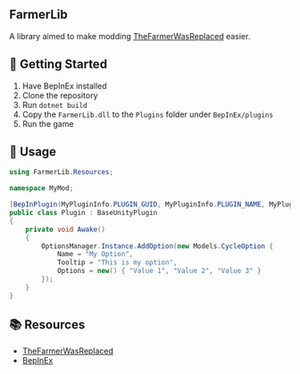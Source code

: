 ﻿## FarmerLib

A library aimed to make modding [TheFarmerWasReplaced](https://store.steampowered.com/app/2060160/The_Farmer_Was_Replaced) easier.

## 🚀 Getting Started
1. Have BepInEx installed
2. Clone the repository
3. Run `dotnet build`
4. Copy the `FarmerLib.dll` to the `Plugins` folder under `BepInEx/plugins`
5. Run the game

## 📝 Usage
```csharp
using FarmerLib.Resources;

namespace MyMod;

[BepInPlugin(MyPluginInfo.PLUGIN_GUID, MyPluginInfo.PLUGIN_NAME, MyPluginInfo.PLUGIN_VERSION)]
public class Plugin : BaseUnityPlugin
{
    private void Awake()
    {
        OptionsManager.Instance.AddOption(new Models.CycleOption {
            Name = "My Option",
            Tooltip = "This is my option",
            Options = new() { "Value 1", "Value 2", "Value 3" }
        });
    }
}
```

## 📚 Resources
- [TheFarmerWasReplaced](https://store.steampowered.com/app/2060160/The_Farmer_Was_Replaced)
- [BepInEx](https://github.com/BepInEx/BepInEx)
